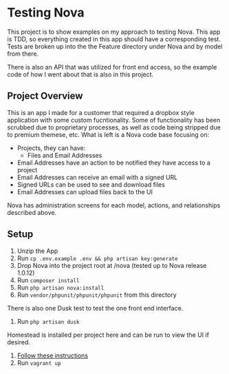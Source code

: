 # Testing Nova
This project is to show examples on my approach to testing Nova. This app is TDD, so everything created in this app should have a corresponding test. Tests are broken up into the the Feature directory under Nova and by model from there.

There is also an API that was utilized for front end access, so the example code of how I went about that is also in this project.


## Project Overview
This is an app I made for a customer that required a dropbox style application with some custom fucntionality. Some of functionality has been scrubbed due to proprietary processes, as well as code being stripped due to premium themese, etc. What is left is a Nova code base focusing on:

* Projects, they can have:
  * Files and Email Addresses
* Email Addresses have an action to be notified they have access to a project
* Email Addresses can receive an email with a signed URL
* Signed URLs can be used to see and download files
* Email Addresses can upload files back to the UI

Nova has administration screens for each model, actions, and relationships described above.

## Setup
1. Unzip the App
2. Run `cp .env.example .env && php artisan key:generate`
3. Drop Nova into the project root at /nova (tested up to Nova release 1.0.12)
4. Run `composer install`
5. Run `php artisan nova:install`
6. Run `vendor/phpunit/phpunit/phpunit` from this directory

There is also one Dusk test to test the one front end interface.
1. Run `php artisan dusk`

Homestead is installed per project here and can be run to view the UI if desired.
1. [Follow these instructions](https://laravel.com/docs/5.7/homestead#per-project-installation)
2. Run `vagrant up`
